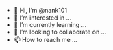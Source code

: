 - 👋 Hi, I’m @nank101
- 👀 I’m interested in ...
- 🌱 I’m currently learning ...
- 💞️ I’m looking to collaborate on ...
- 📫 How to reach me ...

<!---
hemetori/hemetori is a ✨ special ✨ repository because its `README.md` (this file) appears on your GitHub profile.
You can click the Preview link to take a look at your changes.
--->
